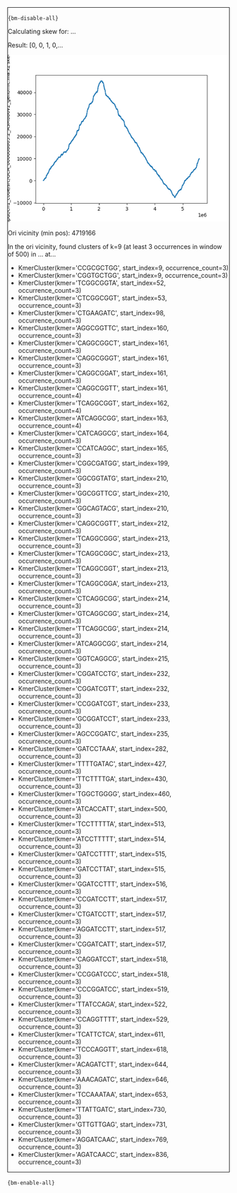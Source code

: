<div style="border:1px solid black;">

`{bm-disable-all}`

Calculating skew for: ...

Result: [0, 0, 1, 0,...

![GC Skew Plot](skew_3b3ef8e0e7ef6297fdc10c525d5b0fbc.png)

Ori vicinity (min pos): 4719166

In the ori vicinity, found clusters of k=9 (at least 3 occurrences in window of 500) in ... at...
 * KmerCluster(kmer='CCGCGCTGG', start_index=9, occurrence_count=3)
 * KmerCluster(kmer='CGGTGCTGG', start_index=9, occurrence_count=3)
 * KmerCluster(kmer='TCGGCGGTA', start_index=52, occurrence_count=3)
 * KmerCluster(kmer='CTCGGCGGT', start_index=53, occurrence_count=3)
 * KmerCluster(kmer='CTGAAGATC', start_index=98, occurrence_count=3)
 * KmerCluster(kmer='AGGCGGTTC', start_index=160, occurrence_count=3)
 * KmerCluster(kmer='CAGGCGGCT', start_index=161, occurrence_count=3)
 * KmerCluster(kmer='CAGGCGGGT', start_index=161, occurrence_count=3)
 * KmerCluster(kmer='CAGGCGGAT', start_index=161, occurrence_count=3)
 * KmerCluster(kmer='CAGGCGGTT', start_index=161, occurrence_count=4)
 * KmerCluster(kmer='TCAGGCGGT', start_index=162, occurrence_count=4)
 * KmerCluster(kmer='ATCAGGCGG', start_index=163, occurrence_count=4)
 * KmerCluster(kmer='CATCAGGCG', start_index=164, occurrence_count=3)
 * KmerCluster(kmer='CCATCAGGC', start_index=165, occurrence_count=3)
 * KmerCluster(kmer='CGGCGATGG', start_index=199, occurrence_count=3)
 * KmerCluster(kmer='GGCGGTATG', start_index=210, occurrence_count=3)
 * KmerCluster(kmer='GGCGGTTCG', start_index=210, occurrence_count=3)
 * KmerCluster(kmer='GGCAGTACG', start_index=210, occurrence_count=3)
 * KmerCluster(kmer='CAGGCGGTT', start_index=212, occurrence_count=3)
 * KmerCluster(kmer='TCAGGCGGG', start_index=213, occurrence_count=3)
 * KmerCluster(kmer='TCAGGCGGC', start_index=213, occurrence_count=3)
 * KmerCluster(kmer='TCAGGCGGT', start_index=213, occurrence_count=3)
 * KmerCluster(kmer='TCAGGCGGA', start_index=213, occurrence_count=3)
 * KmerCluster(kmer='CTCAGGCGG', start_index=214, occurrence_count=3)
 * KmerCluster(kmer='GTCAGGCGG', start_index=214, occurrence_count=3)
 * KmerCluster(kmer='TTCAGGCGG', start_index=214, occurrence_count=3)
 * KmerCluster(kmer='ATCAGGCGG', start_index=214, occurrence_count=3)
 * KmerCluster(kmer='GGTCAGGCG', start_index=215, occurrence_count=3)
 * KmerCluster(kmer='CGGATCCTG', start_index=232, occurrence_count=3)
 * KmerCluster(kmer='CGGATCGTT', start_index=232, occurrence_count=3)
 * KmerCluster(kmer='CCGGATCGT', start_index=233, occurrence_count=3)
 * KmerCluster(kmer='GCGGATCCT', start_index=233, occurrence_count=3)
 * KmerCluster(kmer='AGCCGGATC', start_index=235, occurrence_count=3)
 * KmerCluster(kmer='GATCCTAAA', start_index=282, occurrence_count=3)
 * KmerCluster(kmer='TTTTGATAC', start_index=427, occurrence_count=3)
 * KmerCluster(kmer='TTCTTTTGA', start_index=430, occurrence_count=3)
 * KmerCluster(kmer='TGGCTGGGG', start_index=460, occurrence_count=3)
 * KmerCluster(kmer='ATCACCATT', start_index=500, occurrence_count=3)
 * KmerCluster(kmer='TCCTTTTTA', start_index=513, occurrence_count=3)
 * KmerCluster(kmer='ATCCTTTTT', start_index=514, occurrence_count=3)
 * KmerCluster(kmer='GATCCTTTT', start_index=515, occurrence_count=3)
 * KmerCluster(kmer='GATCCTTAT', start_index=515, occurrence_count=3)
 * KmerCluster(kmer='GGATCCTTT', start_index=516, occurrence_count=3)
 * KmerCluster(kmer='CCGATCCTT', start_index=517, occurrence_count=3)
 * KmerCluster(kmer='CTGATCCTT', start_index=517, occurrence_count=3)
 * KmerCluster(kmer='AGGATCCTT', start_index=517, occurrence_count=3)
 * KmerCluster(kmer='CGGATCATT', start_index=517, occurrence_count=3)
 * KmerCluster(kmer='CAGGATCCT', start_index=518, occurrence_count=3)
 * KmerCluster(kmer='CCGGATCCC', start_index=518, occurrence_count=3)
 * KmerCluster(kmer='CCCGGATCC', start_index=519, occurrence_count=3)
 * KmerCluster(kmer='TTATCCAGA', start_index=522, occurrence_count=3)
 * KmerCluster(kmer='CCAGGTTTT', start_index=529, occurrence_count=3)
 * KmerCluster(kmer='TCATTCTCA', start_index=611, occurrence_count=3)
 * KmerCluster(kmer='TCCCAGGTT', start_index=618, occurrence_count=3)
 * KmerCluster(kmer='ACAGATCTT', start_index=644, occurrence_count=3)
 * KmerCluster(kmer='AAACAGATC', start_index=646, occurrence_count=3)
 * KmerCluster(kmer='TCCAAATAA', start_index=653, occurrence_count=3)
 * KmerCluster(kmer='TTATTGATC', start_index=730, occurrence_count=3)
 * KmerCluster(kmer='GTTGTTGAG', start_index=731, occurrence_count=3)
 * KmerCluster(kmer='AGGATCAAC', start_index=769, occurrence_count=3)
 * KmerCluster(kmer='AGATCAACC', start_index=836, occurrence_count=3)
</div>

`{bm-enable-all}`

